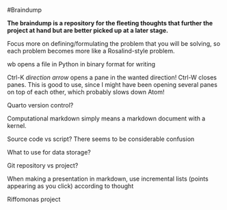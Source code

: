 #Braindump

**The braindump is a repository for the fleeting thoughts that further the project at hand but are better picked up at a later stage.**

Focus more on defining/formulating the problem that you will be solving, so each problem becomes more like a Rosalind-style problem.

wb opens a file in Python in binary format for writing

Ctrl-K *direction arrow* opens a pane in the wanted direction!
Ctrl-W closes panes. This is good to use, since I might have been opening several panes on top of each other, which probably slows down Atom!

Quarto version control?

Computational markdown simply means a markdown document with a kernel.

Source code vs script? There seems to be considerable confusion

What to use for data storage?

Git repository vs project?

When making a presentation in markdown, use incremental lists (points appearing as you click) according to thought

Riffomonas project
